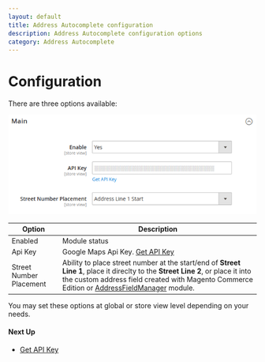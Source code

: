 ```yaml
---
layout: default
title: Address Autocomplete configuration
description: Address Autocomplete configuration options
category: Address Autocomplete
---
```


# Configuration

There are three options available:

![Address Autocomplete configuration options](/images/m2/address-autocomplete/configuration.png)

Option | Description
-------|------------
Enabled | Module status
Api Key | Google Maps Api Key. [Get API Key](../get-api-key/)
Street Number Placement | Ability to place street number at the start/end of **Street Line 1**, place it direclty to the **Street Line 2**, or place it into the custom address field created with Magento Commerce Edition or [AddressFieldManager](/m2/extensions/address-field-manager/) module.

You may set these options at global or store view level depending on your needs.

#### Next Up

- [Get API Key](../get-api-key/)
